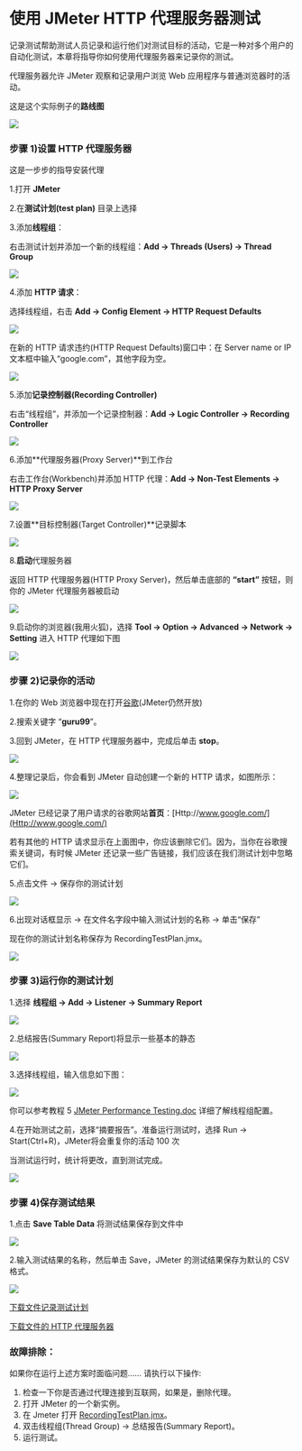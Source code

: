 # 使用 JMeter HTTP 代理服务器测试

记录测试帮助测试人员记录和运行他们对测试目标的活动，它是一种对多个用户的自动化测试，本章将指导你如何使用代理服务器来记录你的测试。

代理服务器允许 JMeter 观察和记录用户浏览 Web 应用程序与普通浏览器时的活动。

这是这个实际例子的**路线图**

![](./images/040415_0501_HowToUseJme1.png)

### 步骤 1)设置 HTTP 代理服务器

这是一步步的指导安装代理

1.打开 **JMeter**

2.在**测试计划(test plan)** 目录上选择

3.添加**线程组**：

右击测试计划并添加一个新的线程组：**Add -> Threads (Users) -> Thread Group**

![](./images/040415_0501_HowToUseJme2.png)

4.添加 **HTTP 请求**：

选择线程组，右击 **Add -> Config Element -> HTTP Request Defaults**

![](./images/040415_0501_HowToUseJme3.png)

在新的 HTTP 请求违约(HTTP Request Defaults)窗口中：在 Server name or IP 文本框中输入“google.com”，其他字段为空。

![](./images/040415_0501_HowToUseJme4.png)

5.添加**记录控制器(Recording Controller)**

右击“线程组”，并添加一个记录控制器：**Add -> Logic Controller -> Recording Controller** 

![](./images/040415_0501_HowToUseJme5.png)

6.添加**代理服务器(Proxy Server)**到工作台
    
右击工作台(Workbench)并添加 HTTP 代理：**Add -> Non-Test Elements -> HTTP Proxy Server**  

![](./images/040415_0501_HowToUseJme6.png)

7.设置**目标控制器(Target Controller)**记录脚本

![](./images/040415_0501_HowToUseJme7.jpg)  

8.**启动**代理服务器

返回 HTTP 代理服务器(HTTP Proxy Server)，然后单击底部的 **“start”** 按钮，则你的 JMeter 代理服务器被启动

![](./images/040415_0501_HowToUseJme8.png)

9.启动你的浏览器(我用火狐)，选择 **Tool -> Option -> Advanced -> Network -> Setting** 进入 HTTP 代理如下图

![](./images/040415_0501_HowToUseJme9.png)

### 步骤 2)记录你的活动

1.在你的 Web 浏览器中现在打开[谷歌](http://www.google.com)(JMeter仍然开放)

2.搜索关键字 “**guru99**”。

3.回到 JMeter，在 HTTP 代理服务器中，完成后单击 **stop**。

![](./images/040415_0501_HowToUseJme10.gif)

4.整理记录后，你会看到 JMeter 自动创建一个新的 HTTP 请求，如图所示：

![](./images/040415_0501_HowToUseJme11.png)

JMeter 已经记录了用户请求的谷歌网站**首页**：[Http://www.google.com/](Http://www.google.com/)

若有其他的 HTTP 请求显示在上面图中，你应该删除它们。因为，当你在谷歌搜索关键词，有时候 JMeter 还记录一些广告链接，我们应该在我们测试计划中忽略它们。

5.点击文件 -> 保存你的测试计划

![](./images/040415_0501_HowToUseJme12.png)

6.出现对话框显示 -> 在文件名字段中输入测试计划的名称 -> 单击“保存”

现在你的测试计划名称保存为 RecordingTestPlan.jmx。

![](./images/040415_0501_HowToUseJme13.png)

### 步骤 3)运行你的测试计划

1.选择 **线程组 ->  Add -> Listener -> Summary Report**

![](./images/040415_0501_HowToUseJme14.png)

2.总结报告(Summary Report)将显示一些基本的静态

![](./images/040415_0501_HowToUseJme15.png)

3.选择线程组，输入信息如下图：

![](./images/040415_0501_HowToUseJme16.png)

你可以参考教程 5 [JMeter Performance Testing.doc](http://www.guru99.com/jmeter-performance-testing.html) 详细了解线程组配置。

4.在开始测试之前，选择“摘要报告”。准备运行测试时，选择 Run -> Start(Ctrl+R)，JMeter将会重复你的活动 100 次

当测试运行时，统计将更改，直到测试完成。

![](./images/040415_0501_HowToUseJme17.gif)

### 步骤 4)保存测试结果

1.点击 **Save Table Data** 将测试结果保存到文件中

![](./images/040415_0501_HowToUseJme18.png)

2.输入测试结果的名称，然后单击 Save，JMeter 的测试结果保存为默认的 CSV 格式。

![](./images/040415_0501_HowToUseJme19.png)

[下载文件记录测试计划](https://drive.google.com/uc?export=download&id=0B_vqvT0ovzHcb0ZveUNDeUFHUnc)

[下载文件的 HTTP 代理服务器](https://drive.google.com/uc?export=download&id=0B_vqvT0ovzHcbVQ0SXM4MFNPUG8)

### 故障排除：

如果你在运行上述方案时面临问题…… 请执行以下操作:

   1. 检查一下你是否通过代理连接到互联网，如果是，删除代理。
   2. 打开 JMeter 的一个新实例。
   3. 在 Jmeter 打开 [RecordingTestPlan.jmx]()。
   4. 双击线程组(Thread Group) -> 总结报告(Summary Report)。
   5. 运行测试。
